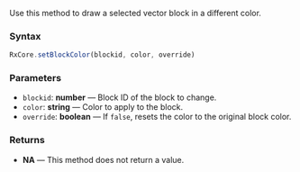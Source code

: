 Use this method to draw a selected vector block in a different color.

### Syntax

```typescript
RxCore.setBlockColor(blockid, color, override)
```

### Parameters

- `blockid`: **number** — Block ID of the block to change.
- `color`: **string** — Color to apply to the block.
- `override`: **boolean** — If `false`, resets the color to the original block color.

### Returns

- **NA** — This method does not return a value.